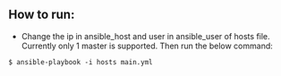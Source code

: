 ## How to run:
* Change the ip in ansible_host and user in ansible_user of hosts file. Currently only 1 master is supported. Then run the below command:

```
$ ansible-playbook -i hosts main.yml
```

